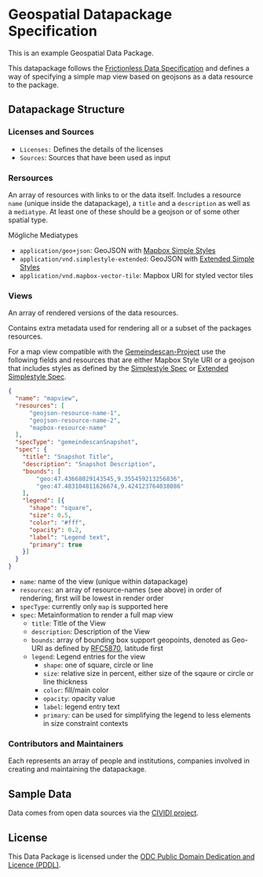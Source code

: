 # Geospatial Datapackage Specification

This is an example Geospatial Data Package.

This datapackage follows the [Frictionless Data Specification](https://frictionlessdata.io) and defines a way of specifying a simple map view based on geojsons as a data resource to the package.

## Datapackage Structure

### Licenses and Sources

- `Licenses:` Defines the details of the licenses
- `Sources`: Sources that have been used as input

### Rersources

An array of resources with links to or the data itself. Includes a resource `name` (unique inside the datapackage), a `title` and a `description` as well as a `mediatype`. At least one of these should be a geojson or of some other spatial type.

Mögliche Mediatypes

- `application/geo+json`: GeoJSON with [Mapbox Simple Styles](https://github.com/mapbox/simplestyle-spec)
- `application/vnd.simplestyle-extended`: GeoJSON with [Extended Simple Styles](https://github.com/cividitech/simplestyle-extended-spec)
- `application/vnd.mapbox-vector-tile`: Mapbox URI for styled vector tiles

### Views

An array of rendered versions of the data resources.

Contains extra metadata used for rendering all or a subset of the packages resources.

For a map view compatible with the [Gemeindescan-Project](https://bitbucket.org/cividi/gemeindescan-webui) use the following fields and resources that are either Mapbox Style URI or a geojson that includes styles as defined by the [Simplestyle Spec](https://github.com/mapbox/simplestyle-spec) or [Extended Simplestyle Spec](https://github.com/cividitech/simplestyle-extended-spec).

```json
{
  "name": "mapview",
  "resources": [
      "geojson-resource-name-1",
      "geojson-resource-name-2",
      "mapbox-resource-name"
  ],
  "specType": "gemeindescanSnapshot",
  "spec": {
    "title": "Snapshot Title",
    "description": "Snapshot Description",
    "bounds": [
        "geo:47.43668029143545,9.355459213256836",
        "geo:47.483104811626674,9.424123764038086"
    ],
    "legend": [{
      "shape": "square",
      "size": 0.5,
      "color": "#fff",
      "opacity": 0.2,
      "label": "Legend text",
      "primary": true
    }]
  }
}
```

- `name`: name of the view (unique within datapackage)
- `resources`: an array of resource-names (see above) in order of rendering, first will be lowest in render order
- `specType`: currently only `map` is supported here
- `spec`: Metainformation to render a full map view
  - `title`: Title of the View
  - `description`: Description of the View 
  - `bounds`: array of bounding box support geopoints, denoted as Geo-URI as defined by [RFC5870](https://tools.ietf.org/html/rfc5870), latitude first
  - `legend`: Legend entries for the view
    - `shape`: one of square, circle or line
    - `size`: relative size in percent, either size of the sqaure or circle or line thickness
    - `color`: fill/main color
    - `opacity`: opacity value
    - `label`: legend entry text
    - `primary`: can be used for simplifying the legend to less elements in size constraint contexts

### Contributors and Maintainers

Each represents an array of people and institutions, companies involved in creating and maintaining the datapackage. 

## Sample Data

Data comes from open data sources via the [CIVIDI project](https://cividi.ch).

## License

This Data Package is licensed under the [ODC Public Domain Dedication and Licence (PDDL)](LICENSE).

